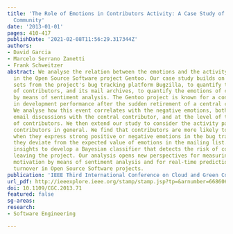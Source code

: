 ```yaml
---
title: 'The Role of Emotions in Contributors Activity: A Case Study of the Gentoo
  Community'
date: '2013-01-01'
pages: 410-417
publishDate: '2021-02-08T11:56:29.317344Z'
authors:
- David Garcia
- Marcelo Serrano Zanetti
- Frank Schweitzer
abstract: We analyse the relation between the emotions and the activity of contributors
  in the Open Source Software project Gentoo. Our case study builds on extensive data
  sets from the project's bug tracking platform Bugzilla, to quantify the activity
  of contributors, and its mail archives, to quantify the emotions of contributors
  by means of sentiment analysis. The Gentoo project is known for a considerable drop
  in development performance after the sudden retirement of a central contributor.
  We analyse how this event correlates with the negative emotions, both in bilateral
  email discussions with the central contributor, and at the level of the whole community
  of contributors. We then extend our study to consider the activity patters on Gentoo
  contributors in general. We find that contributors are more likely to become inactive
  when they express strong positive or negative emotions in the bug tracker, or when
  they deviate from the expected value of emotions in the mailing list. We use these
  insights to develop a Bayesian classifier that detects the risk of contributors
  leaving the project. Our analysis opens new perspectives for measuring online contributor
  motivation by means of sentiment analysis and for real-time predictions of contributor
  turnover in Open Source Software projects.
publication: 'IEEE Third International Conference on Cloud and Green Computing'
url_pdf: http://ieeexplore.ieee.org/stamp/stamp.jsp?tp=&arnumber=6686063
doi: 10.1109/CGC.2013.71
featured: false
sg-areas:
research: 
- Software Engineering

---
```

